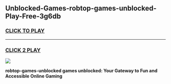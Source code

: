 
## Unblocked-Games-robtop-games-unblocked-Play-Free-3g6db
<h3>
<a href="https://premium76.site?title=robtop-games-unblocked&ref=23A">CLICK TO PLAY</a></h3>
<hr>

<h3>
<a href="https://premium76.site?title=robtop-games-unblocked&ref=23A">CLICK 2 PLAY</a>
  
</h3>

<a href="https://premium76.site?title=robtop-games-unblocked&ref=23A"><img src="https://clearcache.store/games.png"></a>


**robtop-games-unblocked games unblocked: Your Gateway to Fun and Accessible Online Gaming**
